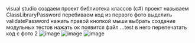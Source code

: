 visual studio
создаем проект библиотека классов (c#)
проект называем ClassLibraryPassword
перебиваем код из первого фото
выделить validatePassword нажать правой кнопкой мыши выбрать создание модульных тестов нажать ок
появится файл ...test в него перепечатать код с фото 2
![image](https://user-images.githubusercontent.com/90445300/133395782-de7403b3-0910-48ce-93a1-8231f2e0ab1d.png)
![image](https://user-images.githubusercontent.com/90445300/133395833-dbe880c9-b890-47bf-b4c5-34674775c9e6.png)
![image](https://user-images.githubusercontent.com/90445300/133399220-fd3dbf2a-f90b-424a-8c32-b2261d671a56.png)


